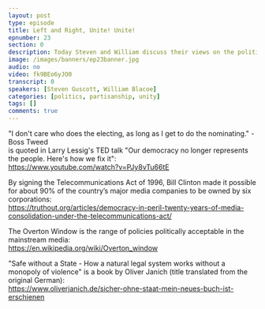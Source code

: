 ```yaml
---
layout: post
type: episode
title: Left and Right, Unite! Unite!
epnumber: 23
section: 0
description: Today Steven and William discuss their views on the political division into the left and right wings. They argue that this differentiation is unnecessary and artificial, as both groups have much to offer, but to solve different problems. This insight underlines how they should complement each other, rather than get at each other's throats.
image: /images/banners/ep23banner.jpg
audio: no
video: fk9BEo6yJO0
transcript: 0
speakers: [Steven Guscott, William Blacoe]
categories: [politics, partisanship, unity]
tags: []
comments: true
---
```

"I don't care who does the electing, as long as I get to do the nominating." - Boss Tweed<br>
is quoted in Larry Lessig's TED talk "Our democracy no longer represents the people. Here's how we fix it":<br>
<a href="https://www.youtube.com/watch?v=PJy8vTu66tE">https://www.youtube.com/watch?v=PJy8vTu66tE</a>

By signing the Telecommunications Act of 1996, Bill Clinton made it possible for about 90% of the country’s major media companies to be owned by six corporations:<br>
<a href="https://truthout.org/articles/democracy-in-peril-twenty-years-of-media-consolidation-under-the-telecommunications-act/">https://truthout.org/articles/democracy-in-peril-twenty-years-of-media-consolidation-under-the-telecommunications-act/</a>

The Overton Window is the range of policies politically acceptable in the mainstream media:<br>
<a href="https://en.wikipedia.org/wiki/Overton_window">https://en.wikipedia.org/wiki/Overton_window</a>

"Safe without a State - How a natural legal system works without a monopoly of violence" is a book by Oliver Janich (title translated from the original German):<br>
<a href="https://www.oliverjanich.de/sicher-ohne-staat-mein-neues-buch-ist-erschienen">https://www.oliverjanich.de/sicher-ohne-staat-mein-neues-buch-ist-erschienen</a>